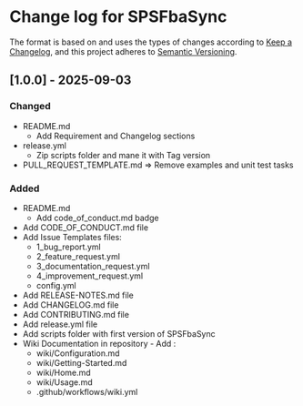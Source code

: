 # Change log for SPSFbaSync

The format is based on and uses the types of changes according to [Keep a Changelog](https://keepachangelog.com/en/1.0.0/),
and this project adheres to [Semantic Versioning](https://semver.org/spec/v2.0.0.html).

## [1.0.0] - 2025-09-03

### Changed

- README.md
  - Add Requirement and Changelog sections
- release.yml
  - Zip scripts folder and mane it with Tag version
- PULL_REQUEST_TEMPLATE.md => Remove examples and unit test tasks

### Added

- README.md
  - Add code_of_conduct.md badge
- Add CODE_OF_CONDUCT.md file
- Add Issue Templates files:
  - 1_bug_report.yml
  - 2_feature_request.yml
  - 3_documentation_request.yml
  - 4_improvement_request.yml
  - config.yml
- Add RELEASE-NOTES.md file
- Add CHANGELOG.md file
- Add CONTRIBUTING.md file
- Add release.yml file
- Add scripts folder with first version of SPSFbaSync
- Wiki Documentation in repository - Add :
  - wiki/Configuration.md
  - wiki/Getting-Started.md
  - wiki/Home.md
  - wiki/Usage.md
  - .github/workflows/wiki.yml
